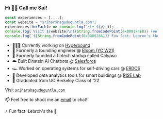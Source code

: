 ### Hi 👋🏽 Call me Sai!

```typescript
const experiences = [....];
const website = "sriharshaguduguntla.com";
experiences.forEach(e => console.log(`\t• ${e}`));
console.log(`Visit ${website}\n${String.fromCodePoint(0x0001F4EB)} Feel free to shoot me an email to chat!`);
console.log(`${String.fromCodePoint(0x000026A1)} Fun fact: Lebron's the ${String.fromCodePoint(0x0001F410)}`);
```

- 🧑🏽‍💻 Currently working on [Hyperbound](https://hyperbound.ai/)
- 🌸 Formerly a founding engineer @ [Bloom (YC W21)](https://bloomapp.com)
- 🌱 Formerly founded a fintech startup called Calypso
- ☁️ Built Einstein AI Chatbots @ [Salesforce](https://www.salesforceairesearch.com/)
- 🏎️ Worked on operating systems for self-driving cars @ [ERDOS](https://github.com/erdos-project/erdos)
- 🏬 Developed data analytics tools for smart buildings @ [RISE Lab](https://rise.berkeley.edu/)
- 🐻 Graduated from UC Berkeley Class of '22

Visit [`sriharshaguduguntla.com`](http://sriharshaguduguntla.com)

📫 Feel free to shoot me an [email](mailto:sreeharsha11@gmail.com) to chat! 

⚡ Fun fact: Lebron's the 🐐
